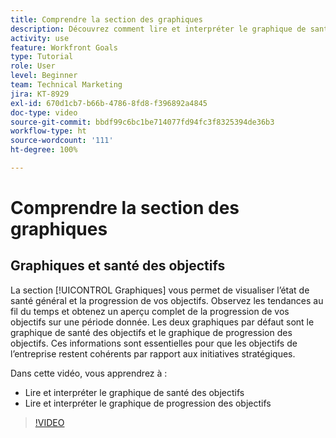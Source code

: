 ```yaml
---
title: Comprendre la section des graphiques
description: Découvrez comment lire et interpréter le graphique de santé des objectifs et le graphique de progression des objectifs dans les [!DNL Goals].
activity: use
feature: Workfront Goals
type: Tutorial
role: User
level: Beginner
team: Technical Marketing
jira: KT-8929
exl-id: 670d1cb7-b66b-4786-8fd8-f396892a4845
doc-type: video
source-git-commit: bbdf99c6bc1be714077fd94fc3f8325394de36b3
workflow-type: ht
source-wordcount: '111'
ht-degree: 100%

---
```


# Comprendre la section des graphiques

## Graphiques et santé des objectifs

La section [!UICONTROL Graphiques] vous permet de visualiser l’état de santé général et la progression de vos objectifs. Observez les tendances au fil du temps et obtenez un aperçu complet de la progression de vos objectifs sur une période donnée. Les deux graphiques par défaut sont le graphique de santé des objectifs et le graphique de progression des objectifs. Ces informations sont essentielles pour que les objectifs de l’entreprise restent cohérents par rapport aux initiatives stratégiques.

Dans cette vidéo, vous apprendrez à :

* Lire et interpréter le graphique de santé des objectifs
* Lire et interpréter le graphique de progression des objectifs

>[!VIDEO](https://video.tv.adobe.com/v/3415920/?quality=12&learn=on&enablevpops=1&captions=fre_fr)
